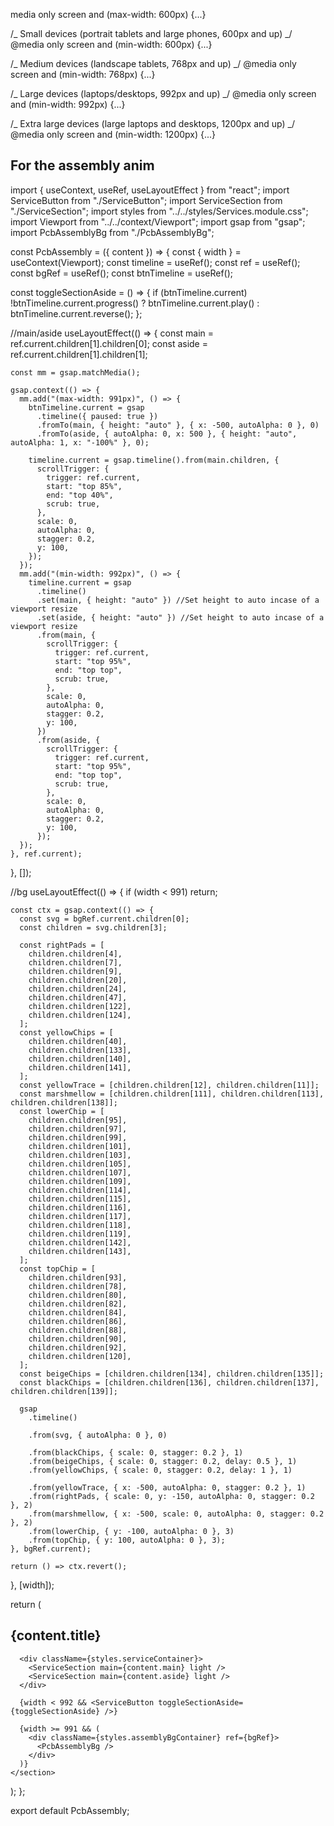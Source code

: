 media only screen and (max-width: 600px) {...}

/_ Small devices (portrait tablets and large phones, 600px and up) _/
@media only screen and (min-width: 600px) {...}

/_ Medium devices (landscape tablets, 768px and up) _/
@media only screen and (min-width: 768px) {...}

/_ Large devices (laptops/desktops, 992px and up) _/
@media only screen and (min-width: 992px) {...}

/_ Extra large devices (large laptops and desktops, 1200px and up) _/
@media only screen and (min-width: 1200px) {...}

## For the assembly anim

import { useContext, useRef, useLayoutEffect } from "react";
import ServiceButton from "./ServiceButton";
import ServiceSection from "./ServiceSection";
import styles from "../../styles/Services.module.css";
import Viewport from "../../context/Viewport";
import gsap from "gsap";
import PcbAssemblyBg from "./PcbAssemblyBg";

const PcbAssembly = ({ content }) => {
const { width } = useContext(Viewport);
const timeline = useRef();
const ref = useRef();
const bgRef = useRef();
const btnTimeline = useRef();

const toggleSectionAside = () => {
if (btnTimeline.current)
!btnTimeline.current.progress() ? btnTimeline.current.play() : btnTimeline.current.reverse();
};

//main/aside
useLayoutEffect(() => {
const main = ref.current.children[1].children[0];
const aside = ref.current.children[1].children[1];

    const mm = gsap.matchMedia();

    gsap.context(() => {
      mm.add("(max-width: 991px)", () => {
        btnTimeline.current = gsap
          .timeline({ paused: true })
          .fromTo(main, { height: "auto" }, { x: -500, autoAlpha: 0 }, 0)
          .fromTo(aside, { autoAlpha: 0, x: 500 }, { height: "auto", autoAlpha: 1, x: "-100%" }, 0);

        timeline.current = gsap.timeline().from(main.children, {
          scrollTrigger: {
            trigger: ref.current,
            start: "top 85%",
            end: "top 40%",
            scrub: true,
          },
          scale: 0,
          autoAlpha: 0,
          stagger: 0.2,
          y: 100,
        });
      });
      mm.add("(min-width: 992px)", () => {
        timeline.current = gsap
          .timeline()
          .set(main, { height: "auto" }) //Set height to auto incase of a viewport resize
          .set(aside, { height: "auto" }) //Set height to auto incase of a viewport resize
          .from(main, {
            scrollTrigger: {
              trigger: ref.current,
              start: "top 95%",
              end: "top top",
              scrub: true,
            },
            scale: 0,
            autoAlpha: 0,
            stagger: 0.2,
            y: 100,
          })
          .from(aside, {
            scrollTrigger: {
              trigger: ref.current,
              start: "top 95%",
              end: "top top",
              scrub: true,
            },
            scale: 0,
            autoAlpha: 0,
            stagger: 0.2,
            y: 100,
          });
      });
    }, ref.current);

}, []);

//bg
useLayoutEffect(() => {
if (width < 991) return;

    const ctx = gsap.context(() => {
      const svg = bgRef.current.children[0];
      const children = svg.children[3];

      const rightPads = [
        children.children[4],
        children.children[7],
        children.children[9],
        children.children[20],
        children.children[24],
        children.children[47],
        children.children[122],
        children.children[124],
      ];
      const yellowChips = [
        children.children[40],
        children.children[133],
        children.children[140],
        children.children[141],
      ];
      const yellowTrace = [children.children[12], children.children[11]];
      const marshmellow = [children.children[111], children.children[113], children.children[138]];
      const lowerChip = [
        children.children[95],
        children.children[97],
        children.children[99],
        children.children[101],
        children.children[103],
        children.children[105],
        children.children[107],
        children.children[109],
        children.children[114],
        children.children[115],
        children.children[116],
        children.children[117],
        children.children[118],
        children.children[119],
        children.children[142],
        children.children[143],
      ];
      const topChip = [
        children.children[93],
        children.children[78],
        children.children[80],
        children.children[82],
        children.children[84],
        children.children[86],
        children.children[88],
        children.children[90],
        children.children[92],
        children.children[120],
      ];
      const beigeChips = [children.children[134], children.children[135]];
      const blackChips = [children.children[136], children.children[137], children.children[139]];

      gsap
        .timeline()

        .from(svg, { autoAlpha: 0 }, 0)

        .from(blackChips, { scale: 0, stagger: 0.2 }, 1)
        .from(beigeChips, { scale: 0, stagger: 0.2, delay: 0.5 }, 1)
        .from(yellowChips, { scale: 0, stagger: 0.2, delay: 1 }, 1)

        .from(yellowTrace, { x: -500, autoAlpha: 0, stagger: 0.2 }, 1)
        .from(rightPads, { scale: 0, y: -150, autoAlpha: 0, stagger: 0.2 }, 2)
        .from(marshmellow, { x: -500, scale: 0, autoAlpha: 0, stagger: 0.2 }, 2)
        .from(lowerChip, { y: -100, autoAlpha: 0 }, 3)
        .from(topChip, { y: 100, autoAlpha: 0 }, 3);
    }, bgRef.current);

    return () => ctx.revert();

}, [width]);

return (
<section className={`${styles.serviceSection}`} id={content.id} ref={ref}>
<h2 className={`${styles.sectionTitle} `}>{content.title}</h2>

      <div className={styles.serviceContainer}>
        <ServiceSection main={content.main} light />
        <ServiceSection main={content.aside} light />
      </div>

      {width < 992 && <ServiceButton toggleSectionAside={toggleSectionAside} />}

      {width >= 991 && (
        <div className={styles.assemblyBgContainer} ref={bgRef}>
          <PcbAssemblyBg />
        </div>
      )}
    </section>

);
};

export default PcbAssembly;
